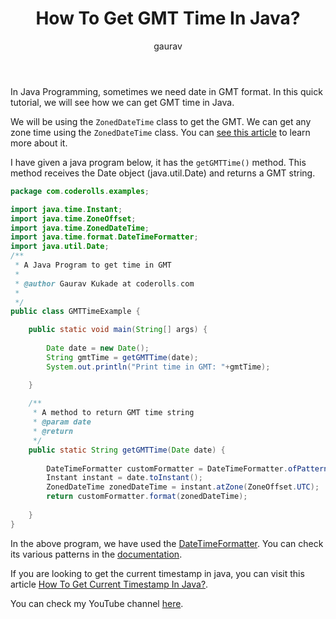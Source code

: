 ﻿---
layout: post
title: "How To Get GMT Time In Java?"
author: gaurav
categories: [Java, Java Time]
toc: true
description: "In this article, we will see how we can get GMT time in Java."
---

In Java Programming, sometimes we need date in GMT format. In this quick tutorial, we will see how we can get GMT time in Java.

We will be using the `ZonedDateTime` class to get the GMT. We can get any zone time using the `ZonedDateTime` class. You can <a target="_blank" href="https://coderolls.com/get-current-date-time-in-java/">see this article</a> to learn more about it.

I have given a java program below, it has the `getGMTTime()` method. This method receives the Date object (java.util.Date) and returns a GMT string.

```java
package com.coderolls.examples;

import java.time.Instant;
import java.time.ZoneOffset;
import java.time.ZonedDateTime;
import java.time.format.DateTimeFormatter;
import java.util.Date;
/**
 * A Java Program to get time in GMT
 * 
 * @author Gaurav Kukade at coderolls.com
 *
 */
public class GMTTimeExample {

	public static void main(String[] args) {
		
		Date date = new Date();
		String gmtTime = getGMTTime(date);
		System.out.println("Print time in GMT: "+gmtTime);

	}
	
	/**
	 * A method to return GMT time string
	 * @param date
	 * @return
	 */
	public static String getGMTTime(Date date) {
		
		DateTimeFormatter customFormatter = DateTimeFormatter.ofPattern("MM/dd/yyyy HH:mm:ss O");
		Instant instant = date.toInstant();
		ZonedDateTime zonedDateTime = instant.atZone(ZoneOffset.UTC);
		return customFormatter.format(zonedDateTime);
		
	}
}
```

In the above program, we have used the <a target="_blank" href="https://docs.oracle.com/javase/8/docs/api/java/time/format/DateTimeFormatter.html">DateTimeFormatter</a>. You can check its various patterns in the <a target="_blank" href="https://docs.oracle.com/javase/8/docs/api/java/time/format/DateTimeFormatter.html">documentation</a>.

If you are looking to get the current timestamp in java, you can visit this article <a target="_blank" href="https://coderolls.com/how-to-get-current-timestamps-in-java/">How To Get Current Timestamp In Java?</a>.

You can check my YouTube channel [here](https://www.youtube.com/channel/UCl31HHUdQbSHOQfc9L-wo3w).

